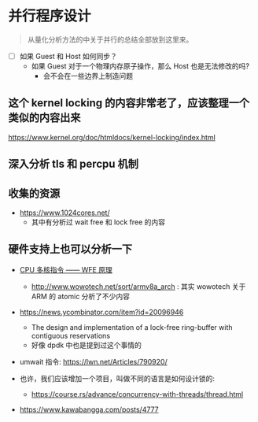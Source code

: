 # 并行程序设计

> 从量化分析方法的中关于并行的总结全部放到这里来。

- [ ] 如果 Guest 和 Host 如何同步？
  - 如果 Guest 对于一个物理内存原子操作，那么 Host 也是无法修改的吗?
    - 会不会在一些边界上制造问题

## 这个 kernel locking 的内容非常老了，应该整理一个类似的内容出来
https://www.kernel.org/doc/htmldocs/kernel-locking/index.html

## 深入分析 tls 和 percpu 机制

## 收集的资源
- https://www.1024cores.net/
  - 其中有分析过 wait free 和 lock free 的内容

## 硬件支持上也可以分析一下
- [CPU 多核指令 —— WFE 原理](http://www.wowotech.net/armv8a_arch/499.html)
  - http://www.wowotech.net/sort/armv8a_arch : 其实 wowotech 关于 ARM 的 atomic 分析了不少内容

- https://news.ycombinator.com/item?id=20096946
  - The design and implementation of a lock-free ring-buffer with contiguous reservations
  - 好像 dpdk 中也是提到过这个事情的

- umwait 指令: https://lwn.net/Articles/790920/

- 也许，我们应该增加一个项目，叫做不同的语言是如何设计锁的:
  - https://course.rs/advance/concurrency-with-threads/thread.html
- https://www.kawabangga.com/posts/4777
